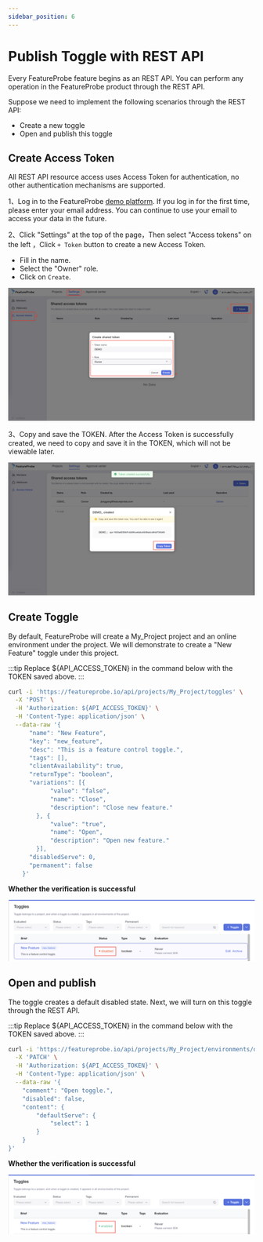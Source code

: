```yaml
---
sidebar_position: 6
---
```


# Publish Toggle with REST API

Every FeatureProbe feature begins as an REST API. You can perform any operation in the FeatureProbe product through the REST API.

Suppose we need to implement the following scenarios through the REST API:

- Create a new toggle
- Open and publish this toggle

## Create Access Token

All REST API resource access uses Access Token for authentication, no other authentication mechanisms are supported.

1、Log in to the FeatureProbe [demo platform](https://featureprobe.io). If you log in for the first time, please enter your email address. You can continue to use your email to access your data in the future.

2、Click "Settings" at the top of the page，Then select "Access tokens" on the left ，Click `+ Token` button to create a new Access Token.

* Fill in the name.
* Select the "Owner" role.
* Click on `Create`.

![create tokken_en](/create_token_en.png)

3、Copy and save the TOKEN. After the Access Token is successfully created, we need to copy and save it in the TOKEN, which will not be viewable later.

![create_success_token_en](/create_success_token_en.png)

## Create Toggle

By default, FeatureProbe will create a My_Project project and an online environment under the project.
We will demonstrate to create a "New Feature" toggle under this project.

:::tip
Replace ${API_ACCESS_TOKEN} in the command below with the TOKEN saved above.
:::

```bash
curl -i 'https://featureprobe.io/api/projects/My_Project/toggles' \
  -X 'POST' \
  -H 'Authorization: ${API_ACCESS_TOKEN}' \
  -H 'Content-Type: application/json' \
  --data-raw '{
      "name": "New Feature",
      "key": "new_feature",
      "desc": "This is a feature control toggle.",
      "tags": [],
      "clientAvailability": true,
      "returnType": "boolean",
      "variations": [{
            "value": "false",
            "name": "Close",
            "description": "Close new feature."
        }, {
            "value": "true",
            "name": "Open",
            "description": "Open new feature."
        }],
      "disabledServe": 0,
      "permanent": false
    }'
```

**Whether the verification is successful**

![new_feature_toggle_en](/new_feature_toggle_en.png)

## Open and publish

The toggle creates a default disabled state.
Next, we will turn on this toggle through the REST API.

:::tip
Replace ${API_ACCESS_TOKEN} in the command below with the TOKEN saved above.
:::

```bash
curl -i 'https://featureprobe.io/api/projects/My_Project/environments/online/toggles/new_feature/targeting' \
  -X 'PATCH' \
  -H 'Authorization: ${API_ACCESS_TOKEN}' \
  -H 'Content-Type: application/json' \
  --data-raw '{
	"comment": "Open toggle.",
	"disabled": false,
	"content": {
		"defaultServe": {
			"select": 1
		}
	}
}'
```

**Whether the verification is successful**

![open_new_feature_toggle_en](/open_new_feature_toggle_en.png)
